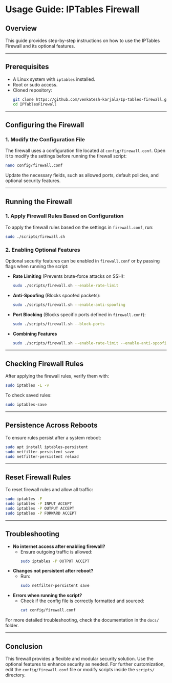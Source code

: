 # Usage Guide: IPTables Firewall

## Overview
This guide provides step-by-step instructions on how to use the IPTables Firewall and its optional features.

---

## Prerequisites
- A Linux system with `iptables` installed.
- Root or sudo access.
- Cloned repository:
  ```bash
  git clone https://github.com/venkatesh-karjala/Ip-tables-firewall.git
  cd IPTablesFirewall
  ```

---

## Configuring the Firewall

### 1. Modify the Configuration File
The firewall uses a configuration file located at `config/firewall.conf`. Open it to modify the settings before running the firewall script:
```bash
nano config/firewall.conf
```
Update the necessary fields, such as allowed ports, default policies, and optional security features.

---

## Running the Firewall

### 1. Apply Firewall Rules Based on Configuration
To apply the firewall rules based on the settings in `firewall.conf`, run:
```bash
sudo ./scripts/firewall.sh
```

### 2. Enabling Optional Features
Optional security features can be enabled in `firewall.conf` or by passing flags when running the script:

- **Rate Limiting** (Prevents brute-force attacks on SSH):
  ```bash
  sudo ./scripts/firewall.sh --enable-rate-limit
  ```
- **Anti-Spoofing** (Blocks spoofed packets):
  ```bash
  sudo ./scripts/firewall.sh --enable-anti-spoofing
  ```
- **Port Blocking** (Blocks specific ports defined in `firewall.conf`):
  ```bash
  sudo ./scripts/firewall.sh --block-ports
  ```
- **Combining Features**
  ```bash
  sudo ./scripts/firewall.sh --enable-rate-limit --enable-anti-spoofing --block-ports
  ```

---

## Checking Firewall Rules
After applying the firewall rules, verify them with:
```bash
sudo iptables -L -v
```

To check saved rules:
```bash
sudo iptables-save
```

---

## Persistence Across Reboots
To ensure rules persist after a system reboot:
```bash
sudo apt install iptables-persistent
sudo netfilter-persistent save
sudo netfilter-persistent reload
```

---

## Reset Firewall Rules
To reset firewall rules and allow all traffic:
```bash
sudo iptables -F
sudo iptables -P INPUT ACCEPT
sudo iptables -P OUTPUT ACCEPT
sudo iptables -P FORWARD ACCEPT
```

---

## Troubleshooting
- **No internet access after enabling firewall?**
  - Ensure outgoing traffic is allowed:
    ```bash
    sudo iptables -P OUTPUT ACCEPT
    ```
- **Changes not persistent after reboot?**
  - Run:
    ```bash
    sudo netfilter-persistent save
    ```
- **Errors when running the script?**
  - Check if the config file is correctly formatted and sourced:
    ```bash
    cat config/firewall.conf
    ```

For more detailed troubleshooting, check the documentation in the `docs/` folder.

---

## Conclusion
This firewall provides a flexible and modular security solution. Use the optional features to enhance security as needed. For further customization, edit the `config/firewall.conf` file or modify scripts inside the `scripts/` directory.
